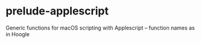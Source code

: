 # prelude-applescript
Generic functions for macOS scripting with Applescript – function names as in Hoogle
